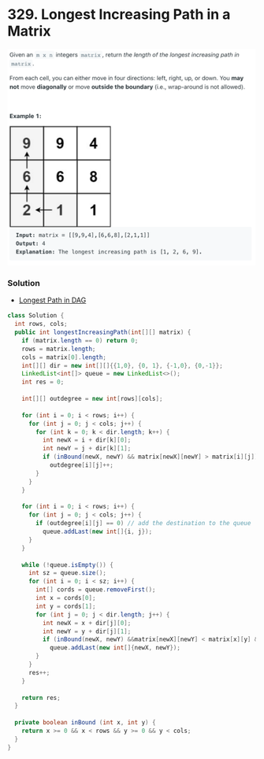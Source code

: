 # 329. Longest Increasing Path in a Matrix

![329%20Longest%20Increasing%20Path%20in%20a%20Matrix%204dcd0f5ef5dc42598b4d572403fbe31d/Untitled.png](329%20Longest%20Increasing%20Path%20in%20a%20Matrix%204dcd0f5ef5dc42598b4d572403fbe31d/Untitled.png)

### Solution

- [Longest Path in DAG](https://leetcode.com/problems/longest-increasing-path-in-a-matrix/discuss/288520/Longest-Path-in-DAG)

```java
class Solution {
  int rows, cols;
  public int longestIncreasingPath(int[][] matrix) {
    if (matrix.length == 0) return 0;
    rows = matrix.length;
    cols = matrix[0].length;
    int[][] dir = new int[][]{{1,0}, {0, 1}, {-1,0}, {0,-1}};
    LinkedList<int[]> queue = new LinkedList<>();
    int res = 0;

    int[][] outdegree = new int[rows][cols];

    for (int i = 0; i < rows; i++) {
      for (int j = 0; j < cols; j++) {
        for (int k = 0; k < dir.length; k++) {
          int newX = i + dir[k][0];
          int newY = j + dir[k][1];
          if (inBound(newX, newY) && matrix[newX][newY] > matrix[i][j])
            outdegree[i][j]++;
        }
      }
    }

    for (int i = 0; i < rows; i++) {
      for (int j = 0; j < cols; j++) {
        if (outdegree[i][j] == 0) // add the destination to the queue
          queue.addLast(new int[]{i, j});
      }
    }

    while (!queue.isEmpty()) {
      int sz = queue.size();
      for (int i = 0; i < sz; i++) {
        int[] cords = queue.removeFirst();
        int x = cords[0];
        int y = cords[1];
        for (int j = 0; j < dir.length; j++) {
          int newX = x + dir[j][0];
          int newY = y + dir[j][1];
          if (inBound(newX, newY) &&matrix[newX][newY] < matrix[x][y] && --outdegree[newX][newY] == 0)
            queue.addLast(new int[]{newX, newY});
        }
      }
      res++;
    }

    return res;
  }

  private boolean inBound (int x, int y) {
    return x >= 0 && x < rows && y >= 0 && y < cols;
  }
}
```
